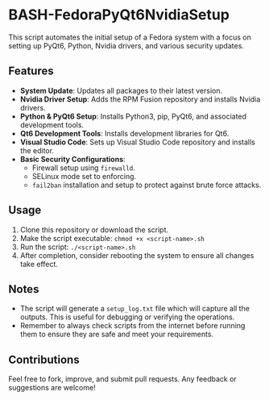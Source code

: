 # BASH-FedoraPyQt6NvidiaSetup
This script automates the initial setup of a Fedora system with a focus on setting up PyQt6, Python, Nvidia drivers, and various security updates.
  
## Features

- **System Update**: Updates all packages to their latest version.
- **Nvidia Driver Setup**: Adds the RPM Fusion repository and installs Nvidia drivers.
- **Python & PyQt6 Setup**: Installs Python3, pip, PyQt6, and associated development tools.
- **Qt6 Development Tools**: Installs development libraries for Qt6.
- **Visual Studio Code**: Sets up Visual Studio Code repository and installs the editor.
- **Basic Security Configurations**:
  - Firewall setup using `firewalld`.
  - SELinux mode set to enforcing.
  - `fail2ban` installation and setup to protect against brute force attacks.

## Usage

1. Clone this repository or download the script.
2. Make the script executable: `chmod +x <script-name>.sh`
3. Run the script: `./<script-name>.sh`
4. After completion, consider rebooting the system to ensure all changes take effect.

## Notes

- The script will generate a `setup_log.txt` file which will capture all the outputs. This is useful for debugging or verifying the operations.
- Remember to always check scripts from the internet before running them to ensure they are safe and meet your requirements.

## Contributions

Feel free to fork, improve, and submit pull requests. Any feedback or suggestions are welcome!


